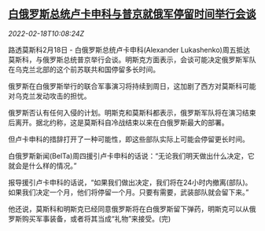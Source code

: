 <!--1645180262000-->
[白俄罗斯总统卢卡申科与普京就俄军停留时间举行会谈](https://cn.reuters.com/article/belarus-lukashenko-visit-moscow-0218-idCNKBS2KN0XK)
------

<div><i>2022-02-18T10:08:24Z</i></div><p>路透莫斯科2月18日 - 白俄罗斯总统卢卡申科(Alexander Lukashenko)周五抵达莫斯科，与俄罗斯总统普京举行会谈。明斯克方面表示，会谈可能决定俄罗斯军队在乌克兰北部的这个前苏联共和国停留多长时间。</p><p>俄罗斯在白俄罗斯举行的联合军事演习将持续到周日，这加剧了西方对莫斯科可能对乌克兰发动攻击的担忧。</p><p>俄罗斯否认有任何入侵的计划。明斯克和莫斯科都表示，俄罗斯军队将在演习结束后离开。据北约称，这是莫斯科自冷战结束以来在白俄罗斯最大的部署。</p><p>但卢卡申科的措辞打开了一种可能性，即这些部队实际上可能会停留更长时间。</p><p>白俄罗斯新闻(BelTa)周四援引卢卡申科的话说：“无论我们明天做出什么决定，它就会是什么样的情况。”</p><p>报导援引卢卡申科的话说，“如果我们做出决定，我们将在24小时内撤离(部队)。如果我们决定一个月，他们将停留一个月。只要有需要，武装部队就会留下来。”</p><p>他还说，莫斯科和明斯克已经同意俄罗斯将在白俄罗斯留下弹药，明斯克可以从俄罗斯购买军事装备，或者将其当成“礼物”来接受。(完)</p>

